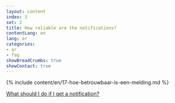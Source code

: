 ```yaml
---
layout: content
index: 3
set: 2
title: How reliable are the notifications?
contentLang: en
lang: ar
categories:
- ar
- faq
showBreadCrumbs: true
showContact: true
---
```

{% include content/en/17-hoe-betrouwbaar-is-een-melding.md %}

[What should I do if I get a notification?](/ar/faq/3-wat-als/)
